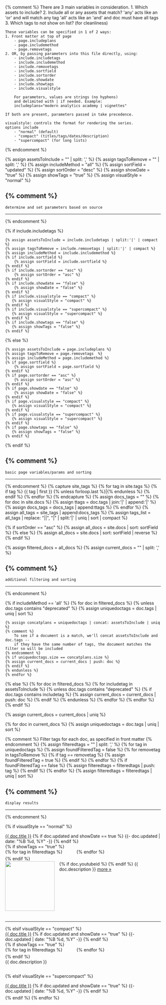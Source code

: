 {% comment %}
    There are 3 main variables in consideration. 
    1. Which assets to include? 
    2. Include all or any assets that match?
          'any' acts like an 'or' and will match any tag
          'all' acts like an 'and' and doc must have all tags
    3. Which tags to not show on list? (for cleanliness)

    These variables can be specified in 1 of 2 ways:
    1. Front matter at top of page
        - page.includeplans
        - page.includemethod
        - page.removetags
    2. OR, by passing parameters into this file directly, using:
        - include.includetags
        - include.includemethod
        - include.removetags
        - include.sortfield
        - include.sortorder
        - include.showdate
        - include.showtags
        - include.visualstyle
     
        For parameters, values are strings (no hyphens) 
        and delimited with | if needed. Example:
        includeplans="modern analytics academy | vignettes"
    
    If both are present, parameters passed in take precedence.

    visualstyle: controls the format for rendering the series.
    options include 
        - "normal" (default)
        - "compact" (titles/tags/dates/description)
        - "supercompact" (for long lists)

{% endcomment %}

{% assign assetsToInclude = "" | split: ',' %}
{% assign tagsToRemove = "" | split: ',' %}
{% assign includeMethod = "all" %}
{% assign sortField = "updated" %}
{% assign sortOrder = "desc" %}
{% assign showDate = "true" %}
{% assign showTags = "true" %}
{% assign visualStyle = "normal" %}

{% comment %}
----------------------------------------------------
    determine and set parameters based on source
----------------------------------------------------
{% endcomment %}

{% if include.includetags %}

    {% assign assetsToInclude = include.includetags | split:'|' | compact %}
    {% assign tagsToRemove = include.removetags | split:'|' | compact %}
    {% assign includeMethod = include.includemethod %}
    {% if include.sortfield %}
        {% assign sortField = include.sortfield %}
    {% endif %}
    {% if include.sortorder == "asc" %}
        {% assign sortOrder = "asc" %}
    {% endif %}
    {% if include.showdate == "false" %}
        {% assign showDate = "false" %}
    {% endif %}
    {% if include.visualstyle == "compact" %}
       {% assign visualStyle = "compact" %}
    {% endif %}
    {% if include.visualstyle == "supercompact" %}
       {% assign visualStyle = "supercompact" %}
    {% endif %}
    {% if include.showtags == "false" %}
       {% assign showTags = "false" %}
    {% endif %}

{% else %}

    {% assign assetsToInclude = page.includeplans %}
    {% assign tagsToRemove = page.removetags  %}
    {% assign includeMethod = page.includemethod %}
    {% if page.sortfield %}
        {% assign sortField = page.sortfield %}
    {% endif %}
    {% if page.sortorder == "asc" %}
        {% assign sortOrder = "asc" %}
    {% endif %}
    {% if page.showdate == "false" %}
        {% assign showDate = "false" %}
    {% endif %}
    {% if page.visualstyle == "compact" %}
       {% assign visualStyle = "compact" %}
    {% endif %}
    {% if page.visualstyle == "supercompact" %}
       {% assign visualStyle = "supercompact" %}
    {% endif %}
    {% if page.showtags == "false" %}
       {% assign showTags = "false" %}
    {% endif %}

{% endif %}

{% comment %}
----------------------------------------------------
    basic page variables/params and sorting
----------------------------------------------------
{% endcomment %}
{% capture site_tags %}
{% for tag in site.tags %}
    {% if tag %}
        {{ tag | first }}
        {% unless forloop.last %}|{% endunless %}
    {% endif %}
{% endfor %}
{% endcapture %}
{% assign docs_tags = "" %}
{% for doc in site.docs %}
    {% assign ttags = doc.tags | join:'|' | append:'|' %}
    {% assign docs_tags = docs_tags | append:ttags %}
{% endfor %}
{% assign all_tags = site_tags | append:docs_tags %}
{% assign tags_list = all_tags | replace: "||", "|" | split:'|' | uniq | sort | compact %}

{% if sortOrder == "asc" %}
    {% assign all_docs = site.docs | sort: sortField %}
{% else %}
    {% assign all_docs = site.docs | sort: sortField | reverse %}
{% endif %}

{% assign filtered_docs = all_docs %}
{% assign current_docs = "" | split: ',' %}

{% comment %}
----------------------------------------------------
    additional filtering and sorting
----------------------------------------------------
{% endcomment %}

{% if includeMethod == 'all' %}
    {% for doc in filtered_docs %}
    {% unless doc.tags contains "deprecated" %}
    {% assign uniquedoctags = doc.tags | uniq | sort %}

    {% assign concatplans = uniquedoctags | concat: assetsToInclude | uniq %}
    {% comment %}
        To see if a document is a match, we'll concat assetsToInclude and doc.tags --
        if they have the same number of tags, the document matches the filter so will be included
    {% endcomment %}
    {% if uniquedoctags.size == concatplans.size %}
    {% assign current_docs = current_docs | push: doc %}
    {% endif %}
    {% endunless %}
    {% endfor %}
{% else %}
    {% for doc in filtered_docs %}
    {% for includetag in assetsToInclude %}
    {% unless doc.tags contains "deprecated" %}
    {% if doc.tags contains includetag %}
    {% assign current_docs = current_docs | push: doc %}
    {% endif %}
    {% endunless %}
    {% endfor %}
    {% endfor %}
{% endif %}

{% assign current_docs = current_docs | uniq %}

{% for doc in current_docs %}
{% assign uniquedoctags = doc.tags | uniq | sort %}

{% comment %}
    Filter tags for each doc, as specified in front matter
{% endcomment %}
{% assign filteredtags = "" | split: ',' %}
{% for tag in uniquedoctags %}
    {% assign foundFilteredTag = false %}
    {% for removetag in tagsToRemove %}
        {% if tag == removetag %}
           {% assign foundFilteredTag = true %}
        {% endif %}
    {% endfor %}
    {% if foundFilteredTag == false %}
        {% assign filteredtags = filteredtags | push: tag %}
    {% endif %}
{% endfor %}
{% assign filteredtags = filteredtags | uniq | sort %}

{% comment %}
----------------------------------------------------
    display results
----------------------------------------------------
{% endcomment %}

{% if visualStyle == "normal" %}
<div class="tag-entry" style="scroll-margin-top: 5rem;" id="{{ doc.title }}">
    <div>
        <a class="nav-entry" href="{{- site.baseurl -}}{{- doc.url -}}">{{ doc.title }}</a> 
        {% if doc.updated and showDate == true %}
            <span class="docupdated"><time datetime="{{- doc.updated | date_to_xmlschema -}}"> {{- doc.updated | date: "%B %d, %Y" -}}</time></span>
        {% endif %}
    </div>
    {% if showTags == "true" %}
    <div style="padding-bottom: 5px;">{% for tag in filteredtags %}<span style="font-size:12px" class="badge badge-{{ site.tag_color }}"><a style="cursor:pointer; color:white" href="{% if site.tag_search_endpoint %}{{ site.tag_search_endpoint }}{{ tag }}{% else %}{{ site.url }}{{ site.baseurl }}/tags#{{ tag }} {% endif %}">{{ tag }}</a></span>{% endfor %}</div>
    {% endif %}
    <div>
    {% if doc.youtubeid %}<a href="https://www.youtube.com/watch?v={{ doc.youtubeid }}"><img width="160" src="https://img.youtube.com/vi/{{ doc.youtubeid }}/0.jpg" style="float:left; padding-right:15px;"/></a>
    {% endif %}
    {{ doc.description }} 
    <a href="{{- site.baseurl -}}{{- doc.url -}}">more &#187;</a> 
    </div>
</div>

<div style="clear:both; padding-top: 20px; padding-bottom: 0px;">
<hr/>
</div>
{% elsif visualStyle == "compact" %}
<div class="tag-entry" style="scroll-margin-top: 5rem;" id="{{ doc.title }}">
    <div>
        <a class="nav-entry" href="{{- site.baseurl -}}{{- doc.url -}}">{{ doc.title }}</a> 
        {% if doc.updated and showDate == "true" %}
            <span class="docupdated"><time datetime="{{- doc.updated | date_to_xmlschema -}}"> {{- doc.updated | date: "%B %d, %Y" -}}</time></span>
        {% endif %}
    </div>
    {% if showTags == "true" %}
    <div style="padding-bottom: 5px;">{% for tag in filteredtags %}<span style="font-size:12px" class="badge badge-{{ site.tag_color }}"><a style="cursor:pointer; color:white" href="{% if site.tag_search_endpoint %}{{ site.tag_search_endpoint }}{{ tag }}{% else %}{{ site.url }}{{ site.baseurl }}/tags#{{ tag }} {% endif %}">{{ tag }}</a></span>{% endfor %}</div>
    {% endif %}
    <div>
    {{ doc.description }} 
    </div>
</div>

<div style="clear:both; padding-top: 15px; padding-bottom: 0px;">
</div>

{% elsif visualStyle == "supercompact" %}
<div class="tag-entry" style="scroll-margin-top: 5rem;" id="{{ doc.title }}">
    <div>
        <a class="nav-entry" href="{{- site.baseurl -}}{{- doc.url -}}">{{ doc.title }}</a> 
        {% if doc.updated and showDate == "true" %}
            <span class="docupdated"><time datetime="{{- doc.updated | date_to_xmlschema -}}"> {{- doc.updated | date: "%B %d, %Y" -}}</time></span>
        {% endif %}
    </div>
</div>
<div style="clear:both; padding-top: 5px; padding-bottom: 0px;">
</div>
{% endif %}
{% endfor %}